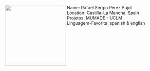 <img src="foto.png" align="left" width="200px"/>
Name: Rafael Sergio Pérez Pujol
<br>
Location: Castilla-La Mancha, Spain
<br>
Projetos: MUMADE - UCLM
<br>
Linguagem-Favorita: spanish & english
